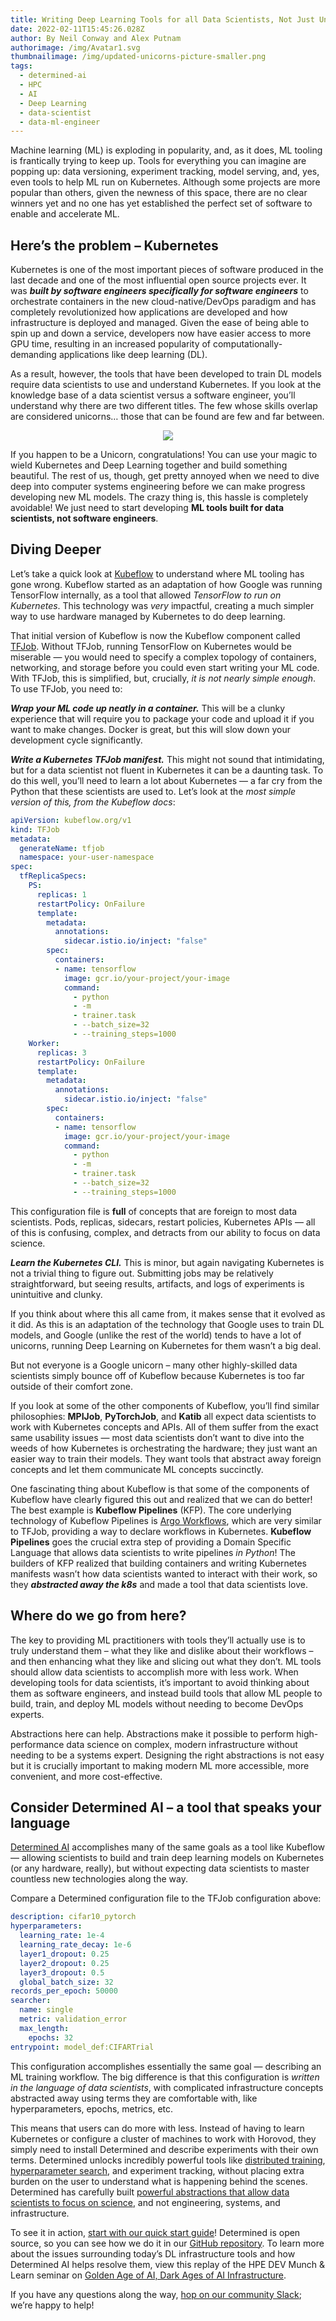 ```yaml
---
title: Writing Deep Learning Tools for all Data Scientists, Not Just Unicorns
date: 2022-02-11T15:45:26.028Z
author: By Neil Conway and Alex Putnam
authorimage: /img/Avatar1.svg
thumbnailimage: /img/updated-unicorns-picture-smaller.png
tags:
  - determined-ai
  - HPC
  - AI
  - Deep Learning
  - data-scientist
  - data-ml-engineer
---
```

Machine learning (ML) is exploding in popularity, and, as it does, ML tooling is frantically trying to keep up. Tools for everything you can imagine are popping up: data versioning, experiment tracking, model serving, and, yes, even tools to help ML run on Kubernetes. Although some projects are more popular than others, given the newness of this space, there are no clear winners yet and no one has yet established the perfect set of software to enable and accelerate ML.

## Here’s the problem – Kubernetes

Kubernetes is one of the most important pieces of software produced in the last decade and one of the most influential open source projects ever. It was ***built by software engineers specifically for software engineers*** to orchestrate containers in the new cloud-native/DevOps paradigm and has completely revolutionized how applications are developed and how infrastructure is deployed and managed. Given the ease of being able to spin up and down a service, developers now have easier access to more GPU time, resulting in an increased popularity of computationally-demanding applications like deep learning (DL).

As a result, however, the tools that have been developed to train DL models require data scientists to use and understand Kubernetes. If you look at the knowledge base of a data scientist versus a software engineer, you’ll understand why there are two different titles. The few whose skills overlap are considered unicorns… those that can be found are few and far between.

<center><img src="/img/updated-unicorns-picture-smaller.png"></center>

If you happen to be a Unicorn, congratulations! You can use your magic to wield Kubernetes and Deep Learning together and build something beautiful. The rest of us, though, get pretty annoyed when we need to dive deep into computer systems engineering before we can make progress developing new ML models. The crazy thing is, this hassle is completely avoidable! We just need to start developing **ML tools built for data scientists, not software engineers**.

## Diving Deeper

Let’s take a quick look at [Kubeflow](https://www.kubeflow.org/) to understand where ML tooling has gone wrong.  Kubeflow started as an adaptation of how Google was running TensorFlow internally, as a tool that allowed *TensorFlow to run on Kubernetes*. This technology was *very* impactful, creating a much simpler way to use hardware managed by Kubernetes to do deep learning.

That initial version of Kubeflow is now the Kubeflow component called [TFJob](https://www.kubeflow.org/docs/components/training/tftraining/). Without TFJob, running TensorFlow on Kubernetes would be miserable — you would need to specify a complex topology of containers, networking, and storage before you could even start writing your ML code. With TFJob, this is simplified, but, crucially, *it is not nearly simple enough*. To use TFJob, you need to:

***Wrap your ML code up neatly in a container.*** This will be a clunky experience that will require you to package your code and upload it if you want to make changes. Docker is great, but this will slow down your development cycle significantly.

***Write a Kubernetes TFJob manifest.*** This might not sound that intimidating, but for a data scientist not fluent in Kubernetes it can be a daunting task. To do this well, you’ll need to learn a lot about Kubernetes — a far cry from the Python that these scientists are used to. Let’s look at the *most simple version of this, from the Kubeflow docs*:

```yaml
apiVersion: kubeflow.org/v1
kind: TFJob
metadata:
  generateName: tfjob
  namespace: your-user-namespace
spec:
  tfReplicaSpecs:
    PS:
      replicas: 1
      restartPolicy: OnFailure
      template:
        metadata:
          annotations:
            sidecar.istio.io/inject: "false"
        spec:
          containers:
          - name: tensorflow
            image: gcr.io/your-project/your-image
            command:
              - python
              - -m
              - trainer.task
              - --batch_size=32
              - --training_steps=1000
    Worker:
      replicas: 3
      restartPolicy: OnFailure
      template:
        metadata:
          annotations:
            sidecar.istio.io/inject: "false"
        spec:
          containers:
          - name: tensorflow
            image: gcr.io/your-project/your-image
            command:
              - python
              - -m
              - trainer.task
              - --batch_size=32
              - --training_steps=1000
```

This configuration file is **full** of concepts that are foreign to most data scientists. Pods, replicas, sidecars, restart policies, Kubernetes APIs — all of this is confusing, complex, and detracts from our ability to focus on data science.

***Learn the Kubernetes CLI.*** This is minor, but again navigating Kubernetes is not a trivial thing to figure out. Submitting jobs may be relatively straightforward, but seeing results, artifacts, and logs of experiments is unintuitive and clunky.

If you think about where this all came from, it makes sense that it evolved as it did. As this is an adaptation of the technology that Google uses to train DL models, and Google (unlike the rest of the world) tends to have a lot of unicorns, running Deep Learning on Kubernetes for them wasn’t a big deal. 

But not everyone is a Google unicorn – many other highly-skilled data scientists simply bounce off of Kubeflow because Kubernetes is too far outside of their comfort zone.

If you look at some of the other components of Kubeflow, you’ll find similar philosophies: **MPIJob**, **PyTorchJob**, and **Katib** all expect data scientists to work with Kubernetes concepts and APIs. All of them suffer from the exact same usability issues — most data scientists don’t want to dive into the weeds of how Kubernetes is orchestrating the hardware; they just want an easier way to train their models. They want tools that abstract away foreign concepts and let them communicate ML concepts succinctly.

One fascinating thing about Kubeflow is that some of the components of Kubeflow have clearly figured this out and realized that we can do better! The best example is **Kubeflow Pipelines** (KFP). The core underlying technology of Kubeflow Pipelines is [Argo Workflows](https://github.com/argoproj/argo), which are very similar to TFJob, providing a way to declare workflows in Kubernetes. **Kubeflow Pipelines** goes the crucial extra step of providing a Domain Specific Language that allows data scientists to write pipelines *in Python*! The builders of KFP realized that building containers and writing Kubernetes manifests wasn’t how data scientists wanted to interact with their work, so they ***abstracted away the k8s*** and made a tool that data scientists love.

## Where do we go from here?

The key to providing ML practitioners with tools they’ll actually use is to truly understand them – what they like and dislike about their workflows – and then enhancing what they like and slicing out what they don’t. ML tools should allow data scientists to accomplish more with less work. When developing tools for data scientists, it’s important to avoid thinking about them as software engineers, and instead build tools that allow ML people to build, train, and deploy ML models without needing to become DevOps experts. 

Abstractions here can help. Abstractions make it possible to perform high-performance data science on complex, modern infrastructure without needing to be a systems expert. Designing the right abstractions is not easy but it is crucially important to making modern ML more accessible, more convenient, and more cost-effective.

## Consider Determined AI – a tool that speaks your language

[Determined AI](https://developer.hpe.com/platform/determined-ai/home/) accomplishes many of the same goals as a tool like Kubeflow — allowing scientists to build and train deep learning models on Kubernetes (or any hardware, really), but without expecting data scientists to master countless new technologies along the way.

Compare a Determined configuration file to the TFJob configuration above:

```yaml
description: cifar10_pytorch
hyperparameters:
  learning_rate: 1e-4
  learning_rate_decay: 1e-6
  layer1_dropout: 0.25
  layer2_dropout: 0.25
  layer3_dropout: 0.5
  global_batch_size: 32
records_per_epoch: 50000
searcher:
  name: single
  metric: validation_error
  max_length:
    epochs: 32
entrypoint: model_def:CIFARTrial
```

This configuration accomplishes essentially the same goal — describing an ML training workflow. The big difference is that this configuration is *written in the language of data scientists*, with complicated infrastructure concepts abstracted away using terms they are comfortable with, like hyperparameters, epochs, metrics, etc.

This means that users can do more with less. Instead of having to learn Kubernetes or configure a cluster of machines to work with Horovod, they simply need to install Determined and describe experiments with their own terms. Determined unlocks incredibly powerful tools like [distributed training](https://www.determined.ai/blog/faster-nlp-with-deep-learning-distributed-training/), [hyperparameter search](https://www.determined.ai/blog/why-does-no-one-use-advanced-hp-tuning/), and experiment tracking, without placing extra burden on the user to understand what is happening behind the scenes. Determined has carefully built [powerful abstractions that allow data scientists to focus on science](https://www.determined.ai/blog/standardized-models-with-determined/), and not engineering, systems, and infrastructure.

To see it in action, [start with our quick start guide](https://docs.determined.ai/latest/tutorials/quick-start.html)! Determined is open source, so you can see how we do it in our [GitHub repository](https://github.com/determined-ai/determined). To learn more about the issues surrounding today’s DL infrastructure tools and how Determined AI helps resolve them, view this replay of the HPE DEV Munch & Learn seminar on [Golden Age of AI, Dark Ages of AI Infrastructure](https://www.youtube.com/watch?v=ktZFLD-9qgw&list=PLtS6YX0YOX4f5TyRI7jUdjm7D9H4laNlF ).

If you have any questions along the way, [hop on our community Slack](https://join.slack.com/t/determined-community/shared_invite/zt-cnj7802v-KcVbaUrIzQOwmkmY7gP0Ew); we’re happy to help!
